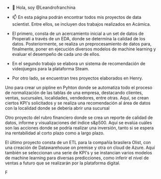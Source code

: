 - 👋 Hola, soy @Leandrofranchina
- 📫 En esta página podrán encontrar todos mis proyectos de data scientist.
Entre ellos, se incluyen dos trabajos realizados en Acámica.


- El primero, consta de un acercamiento inicial a un set de datos de Properati a través de un EDA, donde se determina la calidad de los datos.
Posteriormente, se realiza un preprocesamiento de datos para, finalmente, poner en ejecución diversos modelos de machine learning y evaluar el desempeño de cada uno de ellos.

- En el segundo trabajo se elabora un sistema de recomendación de videojuegos para la plataforma Steam.

- Por otro lado, se encuentran tres proyectos elaborados en Henry.

Uno para crear un pipline en Pyhton donde se automatiza todo el proceso de normalización de las tablas de una empresa, destacando clientes, ventas, sucursales, localidades, vendedores, entre otras.
Aquí, se crean ciertos KPI's solicitados y se realiza una recomendación al área de datos con la localidad donde se debería abrir una sucursal 

Otro proyecto del rubro financiero donde se crea un reporte de calidad de datos, informe y visualizaciones del índice s&p500. Aquí se evalúa cuáles son las acciones donde se podría realizar una inversión, tanto si se espera ina rentabilidad al corto plazo como a largo plazo.

El último proyecto consta de un ETL para la compañía brasilera Olist, con una creación de Datawarehouse on premise y otra on cloud de Azure.
Aquí también se seleccionan una serie de KPI's y se instancian varios modelos de machine learning para diversas predicciones, como inferir el nivel de ventas a futuro que se realizarán por la plataforma digital.


<!---
Leandrofranchina/Leandrofranchina is a ✨ special ✨ repository because its `README.md` (this file) appears on your GitHub profile.
You can click the Preview link to take a look at your changes.
--->
F
